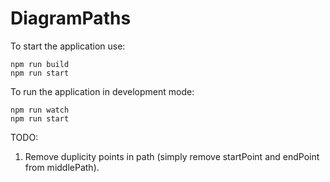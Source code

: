 # DiagramPaths

To start the application use:

```
npm run build
npm run start
```

To run the application in development mode:

```
npm run watch
npm run start
```

TODO:

1. Remove duplicity points in path (simply remove startPoint and endPoint from middlePath).
